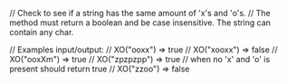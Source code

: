 // Check to see if a string has the same amount of 'x's and 'o's. 
// The method must return a boolean and be case insensitive. The string can contain any char.

// Examples input/output:
// XO("ooxx") => true
// XO("xooxx") => false
// XO("ooxXm") => true
// XO("zpzpzpp") => true // when no 'x' and 'o' is present should return true
// XO("zzoo") => false